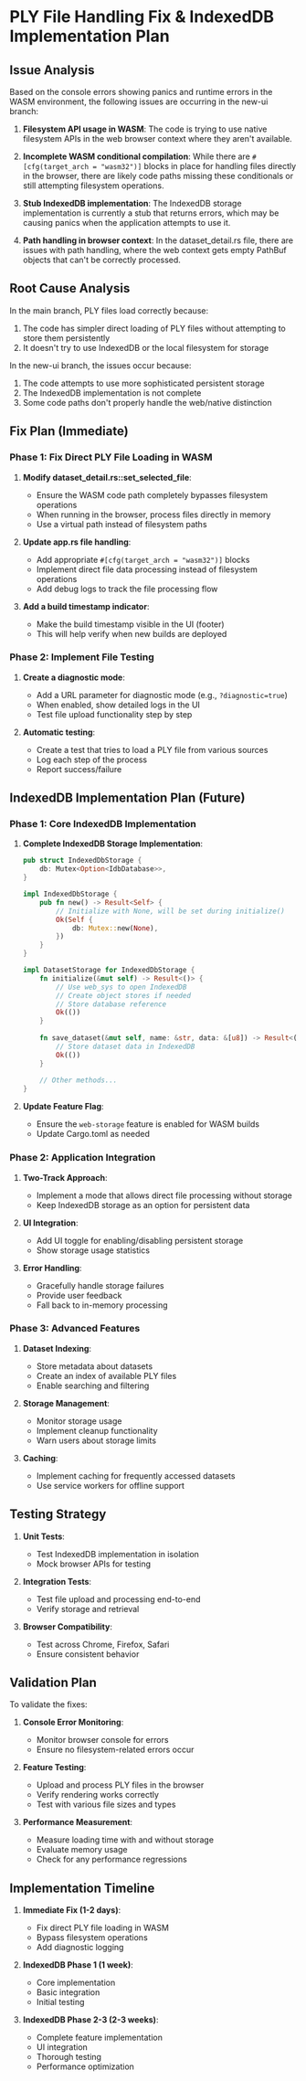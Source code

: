 # PLY File Handling Fix & IndexedDB Implementation Plan

## Issue Analysis

Based on the console errors showing panics and runtime errors in the WASM environment, the following issues are occurring in the new-ui branch:

1. **Filesystem API usage in WASM**: The code is trying to use native filesystem APIs in the web browser context where they aren't available.

2. **Incomplete WASM conditional compilation**: While there are `#[cfg(target_arch = "wasm32")]` blocks in place for handling files directly in the browser, there are likely code paths missing these conditionals or still attempting filesystem operations.

3. **Stub IndexedDB implementation**: The IndexedDB storage implementation is currently a stub that returns errors, which may be causing panics when the application attempts to use it.

4. **Path handling in browser context**: In the dataset_detail.rs file, there are issues with path handling, where the web context gets empty PathBuf objects that can't be correctly processed.

## Root Cause Analysis

In the main branch, PLY files load correctly because:
1. The code has simpler direct loading of PLY files without attempting to store them persistently
2. It doesn't try to use IndexedDB or the local filesystem for storage

In the new-ui branch, the issues occur because:
1. The code attempts to use more sophisticated persistent storage
2. The IndexedDB implementation is not complete
3. Some code paths don't properly handle the web/native distinction

## Fix Plan (Immediate)

### Phase 1: Fix Direct PLY File Loading in WASM

1. **Modify dataset_detail.rs::set_selected_file**:
   - Ensure the WASM code path completely bypasses filesystem operations
   - When running in the browser, process files directly in memory
   - Use a virtual path instead of filesystem paths

2. **Update app.rs file handling**:
   - Add appropriate `#[cfg(target_arch = "wasm32")]` blocks
   - Implement direct file data processing instead of filesystem operations
   - Add debug logs to track the file processing flow

3. **Add a build timestamp indicator**:
   - Make the build timestamp visible in the UI (footer)
   - This will help verify when new builds are deployed

### Phase 2: Implement File Testing

1. **Create a diagnostic mode**:
   - Add a URL parameter for diagnostic mode (e.g., `?diagnostic=true`)
   - When enabled, show detailed logs in the UI
   - Test file upload functionality step by step

2. **Automatic testing**:
   - Create a test that tries to load a PLY file from various sources
   - Log each step of the process
   - Report success/failure

## IndexedDB Implementation Plan (Future)

### Phase 1: Core IndexedDB Implementation

1. **Complete IndexedDB Storage Implementation**:
   ```rust
   pub struct IndexedDbStorage {
       db: Mutex<Option<IdbDatabase>>,
   }
   
   impl IndexedDbStorage {
       pub fn new() -> Result<Self> {
           // Initialize with None, will be set during initialize()
           Ok(Self {
               db: Mutex::new(None),
           })
       }
   }
   
   impl DatasetStorage for IndexedDbStorage {
       fn initialize(&mut self) -> Result<()> {
           // Use web_sys to open IndexedDB
           // Create object stores if needed
           // Store database reference
           Ok(())
       }
       
       fn save_dataset(&mut self, name: &str, data: &[u8]) -> Result<()> {
           // Store dataset data in IndexedDB
           Ok(())
       }
       
       // Other methods...
   }
   ```

2. **Update Feature Flag**:
   - Ensure the `web-storage` feature is enabled for WASM builds
   - Update Cargo.toml as needed

### Phase 2: Application Integration

1. **Two-Track Approach**:
   - Implement a mode that allows direct file processing without storage
   - Keep IndexedDB storage as an option for persistent data

2. **UI Integration**:
   - Add UI toggle for enabling/disabling persistent storage
   - Show storage usage statistics

3. **Error Handling**:
   - Gracefully handle storage failures
   - Provide user feedback
   - Fall back to in-memory processing

### Phase 3: Advanced Features

1. **Dataset Indexing**:
   - Store metadata about datasets
   - Create an index of available PLY files
   - Enable searching and filtering

2. **Storage Management**:
   - Monitor storage usage
   - Implement cleanup functionality
   - Warn users about storage limits

3. **Caching**:
   - Implement caching for frequently accessed datasets
   - Use service workers for offline support

## Testing Strategy

1. **Unit Tests**:
   - Test IndexedDB implementation in isolation
   - Mock browser APIs for testing

2. **Integration Tests**:
   - Test file upload and processing end-to-end
   - Verify storage and retrieval

3. **Browser Compatibility**:
   - Test across Chrome, Firefox, Safari
   - Ensure consistent behavior

## Validation Plan

To validate the fixes:

1. **Console Error Monitoring**:
   - Monitor browser console for errors
   - Ensure no filesystem-related errors occur

2. **Feature Testing**:
   - Upload and process PLY files in the browser
   - Verify rendering works correctly
   - Test with various file sizes and types

3. **Performance Measurement**:
   - Measure loading time with and without storage
   - Evaluate memory usage
   - Check for any performance regressions

## Implementation Timeline

1. **Immediate Fix (1-2 days)**:
   - Fix direct PLY file loading in WASM
   - Bypass filesystem operations
   - Add diagnostic logging

2. **IndexedDB Phase 1 (1 week)**:
   - Core implementation
   - Basic integration
   - Initial testing

3. **IndexedDB Phase 2-3 (2-3 weeks)**:
   - Complete feature implementation
   - UI integration
   - Thorough testing
   - Performance optimization 